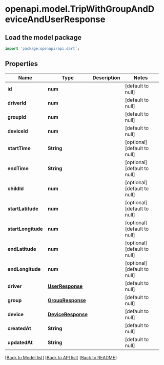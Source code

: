 # openapi.model.TripWithGroupAndDeviceAndUserResponse

## Load the model package
```dart
import 'package:openapi/api.dart';
```

## Properties
Name | Type | Description | Notes
------------ | ------------- | ------------- | -------------
**id** | **num** |  | [default to null]
**driverId** | **num** |  | [default to null]
**groupId** | **num** |  | [default to null]
**deviceId** | **num** |  | [default to null]
**startTime** | **String** |  | [optional] [default to null]
**endTime** | **String** |  | [optional] [default to null]
**childId** | **num** |  | [optional] [default to null]
**startLatitude** | **num** |  | [optional] [default to null]
**startLongitude** | **num** |  | [optional] [default to null]
**endLatitude** | **num** |  | [optional] [default to null]
**endLongitude** | **num** |  | [optional] [default to null]
**driver** | [**UserResponse**](UserResponse.md) |  | [default to null]
**group** | [**GroupResponse**](GroupResponse.md) |  | [default to null]
**device** | [**DeviceResponse**](DeviceResponse.md) |  | [default to null]
**createdAt** | **String** |  | [default to null]
**updatedAt** | **String** |  | [default to null]

[[Back to Model list]](../README.md#documentation-for-models) [[Back to API list]](../README.md#documentation-for-api-endpoints) [[Back to README]](../README.md)


